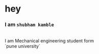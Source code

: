 # hey <br>


### I am `shubham kamble` 
<br>
I am Mechanical engineering student form <br>
`pune university`

